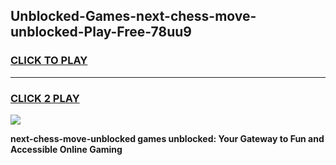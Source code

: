 
## Unblocked-Games-next-chess-move-unblocked-Play-Free-78uu9
<h3>
<a href="https://premium76.site?title=next-chess-move-unblocked&ref=10A">CLICK TO PLAY</a></h3>
<hr>

<h3>
<a href="https://premium76.site?title=next-chess-move-unblocked&ref=10A">CLICK 2 PLAY</a>
  
</h3>

<a href="https://premium76.site?title=next-chess-move-unblocked&ref=10A"><img src="https://clearcache.store/games.png"></a>


**next-chess-move-unblocked games unblocked: Your Gateway to Fun and Accessible Online Gaming**
